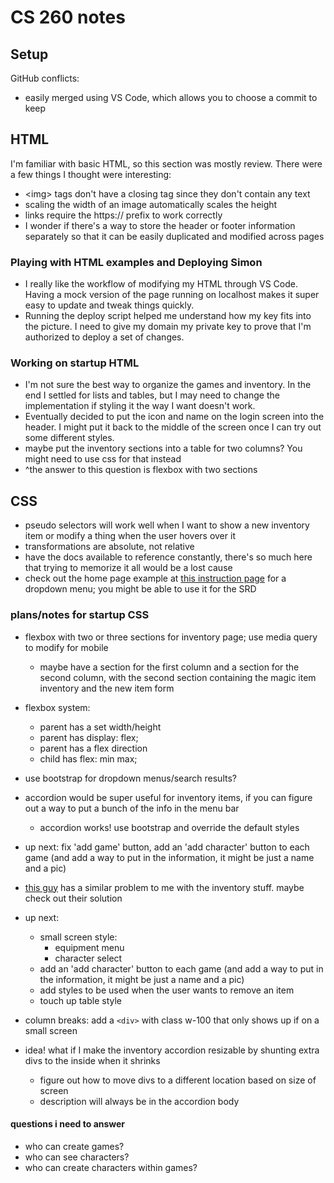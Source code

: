 # CS 260 notes

## Setup
GitHub conflicts:
 - easily merged using VS Code, which allows you to choose a commit to keep

## HTML
I'm familiar with basic HTML, so this section was mostly review. There were a few things I thought were interesting:
- \<img> tags don't have a closing tag since they don't contain any text
- scaling the width of an image automatically scales the height
- links require the https:// prefix to work correctly
- I wonder if there's a way to store the header or footer information separately so that it can be easily duplicated and modified across pages
### Playing with HTML examples and Deploying Simon
- I really like the workflow of modifying my HTML through VS Code. Having a mock version of the page running on localhost makes it super easy to update and tweak things quickly.
- Running the deploy script helped me understand how my key fits into the picture. I need to give my domain my private key to prove that I'm authorized to deploy a set of changes.
### Working on startup HTML
- I'm not sure the best way to organize the games and inventory. In the end I settled for lists and tables, but I may need to change the implementation if styling it the way I want doesn't work.
- Eventually decided to put the icon and name on the login screen into the header. I might put it back to the middle of the screen once I can try out some different styles.
- maybe put the inventory sections into a table for two columns? You might need to use css for that instead
- ^the answer to this question is flexbox with two sections

## CSS
- pseudo selectors will work well when I want to show a new inventory item or modify a thing when the user hovers over it
- transformations are absolute, not relative
- have the docs available to reference constantly, there's so much here that trying to memorize it all would be a lost cause
- check out the home page example at [this instruction page](https://github.com/webprogramming260/.github/blob/main/profile/css/practice/practice.md) for a dropdown menu; you might be able to use it for the SRD

### plans/notes for startup CSS
- flexbox with two or three sections for inventory page; use media query to modify for mobile
    - maybe have a section for the first column and a section for the second column, with the second section containing the magic item inventory and the new item form
- flexbox system:
    - parent has a set width/height
    - parent has display: flex;
    - parent has a flex direction
    - child has flex: min max;
- use bootstrap for dropdown menus/search results?
- accordion would be super useful for inventory items, if you can figure out a way to put a bunch of the info in the menu bar
    - accordion works! use bootstrap and override the default styles
- up next: fix 'add game' button, add an 'add character' button to each game (and add a way to put in the information, it might be just a name and a pic)

- [this guy](https://forum.bootstrapstudio.io/t/i-want-to-do-a-table-with-accordion-rows/10261) has a similar problem to me with the inventory stuff. maybe check out their solution
- up next:
    - small screen style:
        - equipment menu
        - character select
    - add an 'add character' button to each game (and add a way to put in the information, it might be just a name and a pic)
    - add styles to be used when the user wants to remove an item
    - touch up table style

- column breaks: add a `<div>` with class w-100 that only shows up if on a small screen
- idea! what if I make the inventory accordion resizable by shunting extra divs to the inside when it shrinks
    - figure out how to move divs to a different location based on size of screen
    - description will always be in the accordion body

#### questions i need to answer
- who can create games?
- who can see characters?
- who can create characters within games?